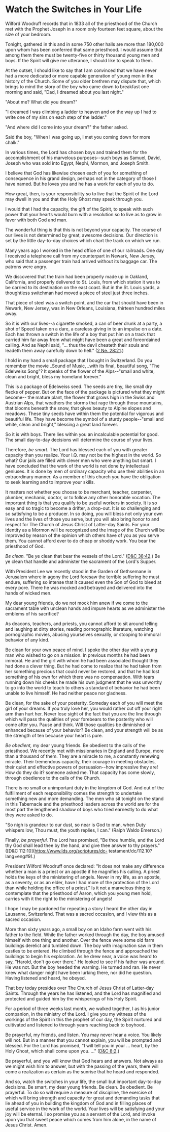 # Watch the Switches in Your Life

Wilford Woodruff records that in 1833 all of the priesthood of the Church met
with the Prophet Joseph in a room only fourteen feet square, about the size of
your bedroom.

Tonight, gathered in this and in some 750 other halls are more than 180,000
upon whom has been conferred that same priesthood. I would assume that among
them there must be twenty-five or thirty thousand young men and boys. If the
Spirit will give me utterance, I should like to speak to them.

At the outset, I should like to say that I am convinced that we have never had
a more dedicated or more capable generation of young men in the history of the
Church. Some of you older brethren may dispute that, which brings to mind the
story of the boy who came down to breakfast one morning and said, "Dad, I
dreamed about you last night."

"About me? What did you dream?"

"I dreamed I was climbing a ladder to heaven and on the way up I had to write
one of my sins on each step of the ladder."

"And where did I come into your dream?" the father asked.

Said the boy, "When I was going up, I met you coming down for more chalk."

In various times, the Lord has chosen boys and trained them for the
accomplishment of his marvelous purposes--such boys as Samuel, David, Joseph
who was sold into Egypt, Nephi, Mormon, and Joseph Smith.

I believe that God has likewise chosen each of you for something of
consequence in his grand design, perhaps not in the category of those I have
named. But he loves you and he has a work for each of you to do.

How great, then, is your responsibility so to live that the Spirit of the Lord
may dwell in you and that the Holy Ghost may speak through you.

I would that I had the capacity, the gift of the Spirit, to speak with such
power that your hearts would burn with a resolution so to live as to grow in
favor with both God and man.

The wonderful thing is that this is not beyond your capacity. The course of
our lives is not determined by great, awesome decisions. Our direction is set
by the little day-to-day choices which chart the track on which we run.

Many years ago I worked in the head office of one of our railroads. One day I
received a telephone call from my counterpart in Newark, New Jersey, who said
that a passenger train had arrived without its baggage car. The patrons were
angry.

We discovered that the train had been properly made up in Oakland, California,
and properly delivered to St. Louis, from which station it was to be carried
to its destination on the east coast. But in the St. Louis yards, a
thoughtless switchman had moved a piece of steel just three inches.

That piece of steel was a switch point, and the car that should have been in
Newark, New Jersey, was in New Orleans, Louisiana, thirteen hundred miles
away.

So it is with our lives--a cigarette smoked, a can of beer drunk at a party, a
shot of Speed taken on a dare, a careless giving in to an impulse on a date.
Each has thrown a switch in the life of a boy that put him on a track that
carried him far away from what might have been a great and foreordained
calling. And as Nephi said, "... thus the devil cheateth their souls and leadeth
them away carefully down to hell." ([2 Ne.
28:21](https://www.lds.org/scriptures/bofm/2-ne/28.21?lang=eng#20).)

I hold in my hand a small package that I bought in Switzerland. Do you
remember the movie _Sound of Music, _with its final, beautiful song, "The
Edelweiss Song"? It speaks of the flower of the Alps--"small and white, clean
and bright, bless my homeland forever."

This is a package of Edelweiss seed. The seeds are tiny, like small dry flecks
of pepper. But on the face of the package is pictured what they might become--
the mature plant, the flower that grows high in the Swiss and Austrian Alps,
that weathers the storms that rage through those mountains, that blooms
beneath the snow, that gives beauty to Alpine slopes and meadows. These tiny
seeds have within them the potential for vigorous and beautiful life. They
have become the symbol of a sturdy people--"small and white, clean and
bright," blessing a great land forever.

So it is with boys. There lies within you an incalculable potential for good.
The small day-to-day decisions will determine the course of your lives.

Therefore, _be smart._ The Lord has blessed each of you with greater capacity
than you realize. Your I.Q. may not be the highest in the world. So what? Our
jails are filled with clever men who were anything but smart. I have concluded
that the work of the world is not done by intellectual geniuses. It is done by
men of ordinary capacity who use their abilities in an extraordinary manner.
As a member of this church you have the obligation to seek learning and to
improve your skills.

It matters not whether you choose to be merchant, teacher, carpenter, plumber,
mechanic, doctor, or to follow any other honorable vocation. The important
thing is that you qualify to be useful workers in society. It is so easy and
so tragic to become a drifter, a drop-out. It is so challenging and so
satisfying to be a producer. In so doing, you will bless not only your own
lives and the lives of those you serve, but you will also bring honor to and
respect for The Church of Jesus Christ of Latter-day Saints. For your identity
as a Mormon will be recognized and the image of the Church will be improved by
reason of the opinion which others have of you as you serve them. You cannot
afford ever to do cheap or shoddy work. You bear the priesthood of God.

_Be clean._ "Be ye clean that bear the vessels of the Lord." ([D&amp;C
38:42](https://www.lds.org/scriptures/dc-testament/dc/38.42?lang=eng#41).) Be
ye clean that handle and administer the sacrament of the Lord's Supper.

With President Lee we recently stood in the Garden of Gethsemane in Jerusalem
where in agony the Lord foresaw the terrible suffering he must endure,
suffering so intense that it caused even the Son of God to bleed at every
pore. There he was mocked and betrayed and delivered into the hands of wicked
men.

My dear young friends, do we not mock him anew if we come to the sacrament
table with unclean hands and impure hearts as we administer the emblems of his
sacrifice?

As deacons, teachers, and priests, you cannot afford to sit around telling and
laughing at dirty stories, reading pornographic literature, watching
pornographic movies, abusing yourselves sexually, or stooping to immoral
behavior of any kind.

Be clean for your own peace of mind. I spoke the other day with a young man
who wished to go on a mission. In previous months he had been immoral. He and
the girl with whom he had been associated thought they had done a clever
thing. But he had come to realize that he had taken from her something
precious that could never be restored, and that he had lost something of his
own for which there was no compensation. With tears running down his cheeks he
made his own judgment that he was unworthy to go into the world to teach to
others a standard of behavior he had been unable to live himself. He had
neither peace nor gladness.

Be clean, for the sake of your posterity. Someday each of you will meet the
girl of your dreams. If you truly love her, you would rather cut off your
right arm than hurt her. Never lose sight of the fact that you are the line
through which will pass the qualities of your forebears to the posterity who
will come after you. Pause and think. Will those qualities be diminished or
enhanced because of your behavior? Be clean, and your strength will be as the
strength of ten because your heart is pure.

_Be obedient,_ my dear young friends. Be obedient to the calls of the
priesthood. We recently met with missionaries in England and Europe, more than
a thousand of them. They are a miracle to me, a constantly renewing miracle.
Their tremendous capacity, their courage in meeting obstacles, their quiet and
effective powers of persuasion--how impressive they are! How do they do it?
someone asked me. That capacity has come slowly, through obedience to the
calls of the Church.

There is no small or unimportant duty in the kingdom of God. And out of the
fulfillment of each responsibility comes the strength to undertake something
new and more demanding. The men who sit tonight on the stand in this
Tabernacle and the priesthood leaders across the world are for the most part
the lengthened shadow of boys who tried earnestly to do what they were asked
to do.

"So nigh is grandeur to our dust, so near is God to man, when Duty whispers
low, Thou must, the youth replies, I can." (Ralph Waldo Emerson.)

Finally, _be prayerful._ The Lord has promised, "Be thou humble, and the Lord
thy God shall lead thee by the hand, and give thee answer to thy prayers."
([D&amp;C 112:10](https://www.lds.org/scriptures/dc-
testament/dc/112.10?lang=eng#9).)

President Wilford Woodruff once declared: "It does not make any difference
whether a man is a priest or an apostle if he magnifies his calling. A priest
holds the keys of the ministering of angels. Never in my life, as an apostle,
as a seventy, or as an elder, have I had more of the protection of the Lord
than while holding the office of a priest." Is it not a marvelous thing to
contemplate that the priesthood of Aaron, which you young men hold, carries
with it the right to the ministering of angels!

I hope I may be pardoned for repeating a story I heard the other day in
Lausanne, Switzerland. That was a sacred occasion, and I view this as a sacred
occasion.

More than sixty years ago, a small boy on an Idaho farm went with his father
to the field. While the father worked through the day, the boy amused himself
with one thing and another. Over the fence were some old farm buildings
derelict and tumbled down. The boy with imagination saw in them castles to be
entered. He climbed through the fence and approached the buildings to begin
his exploration. As he drew near, a voice was heard to say, "Harold, don't go
over there." He looked to see if his father was around. He was not. But the
boy heeded the warning. He turned and ran. He never knew what danger might
have been lurking there, nor did he question. Having listened and heard, he
obeyed.

That boy today presides over The Church of Jesus Christ of Latter-day Saints.
Through the years he has listened, and the Lord has magnified and protected
and guided him by the whisperings of his Holy Spirit.

For a period of three weeks last month, we walked together, I as his junior
companion, in the ministry of the Lord. I give you my witness of the workings
of the Spirit in this the prophet of our day, the Spirit nurtured and
cultivated and listened to through years reaching back to boyhood.

Be prayerful, my friends, and listen. You may never hear a voice. You likely
will not. But in a manner that you cannot explain, you will be prompted and
blessed. For the Lord has promised, "I will tell you in your ... heart, by the
Holy Ghost, which shall come upon you. ..." ([D&amp;C
8:2](https://www.lds.org/scriptures/dc-testament/dc/8.2?lang=eng#1).)

Be prayerful, and you will know that God hears and answers. Not always as we
might wish him to answer, but with the passing of the years, there will come a
realization as certain as the sunrise that he heard and responded.

And so, watch the switches in your life, the small but important day-to-day
decisions. Be smart, my dear young friends. Be clean. Be obedient. Be
prayerful. To do so will require a measure of discipline, the exercise of
which will bring strength and capacity for great and demanding tasks that lie
ahead of you in building the kingdom of God and in filling places of useful
service in the work of the world. Your lives will be satisfying and your joy
will be eternal. I so promise you as a servant of the Lord, and invoke upon
you that sweet peace which comes from him alone, in the name of Jesus Christ.
Amen.


